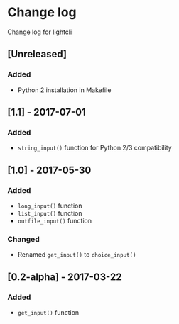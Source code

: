 # Change log
Change log for [lightcli](https://github.com/dogoncouch/lightcli)

## [Unreleased]
### Added
- Python 2 installation in Makefile

## [1.1] - 2017-07-01
### Added
- `string_input()` function for Python 2/3 compatibility

## [1.0] - 2017-05-30
### Added
- `long_input()` function
- `list_input()` function
- `outfile_input()` function

### Changed
- Renamed `get_input()` to `choice_input()`


## [0.2-alpha] - 2017-03-22
### Added
- `get_input()` function

